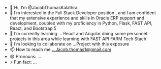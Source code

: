 - 👋 Hi, I’m @JacobThomasKalathra
- 👀 I’m interested in the Full Stack Developer position , and I am confident that my extensive experience and skills in Oracle ERP support and development, coupled with my proficiency in Python, Flask, FAST API, React, and Bootstrap 5
- 🌱 I’m currently learning ... React and Angular doing some personnel projects in this area while learning with FAST API FARM Tech Stach
- 💞️ I’m looking to collaborate on ...Project with this exposure 
- 📫 How to reach me ...Jacob.thomas1@gmail.com
- 😄 Pronouns: ...
- ⚡ Fun fact: ...

<!---
JacobThomasKalathra/JacobThomasKalathra is a ✨ special ✨ repository because its `README.md` (this file) appears on your GitHub profile.
You can click the Preview link to take a look at your changes.
--->
